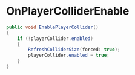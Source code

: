 <Badge type="danger" text="Carbon Compatible"/><Badge type="warning" text="Oxide Compatible"/>
# OnPlayerColliderEnable
```csharp
public void EnablePlayerCollider()
{
	if (!playerCollider.enabled)
	{
		RefreshColliderSize(forced: true);
		playerCollider.enabled = true;
	}
}

```
